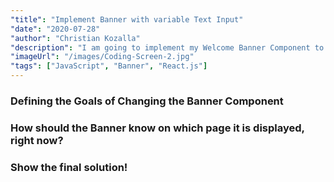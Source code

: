 ```yaml
---
"title": "Implement Banner with variable Text Input"
"date": "2020-07-28"
"author": "Christian Kozalla"
"description": "I am going to implement my Welcome Banner Component to be displayed on every page where the Typewriter Component shall be fed with variable Text Input based on the title of the page. The component will be included into the Container Component which already wraps the whole content section of DevDiary, making the Banner part of the ubiquous layout."
"imageUrl": "/images/Coding-Screen-2.jpg"
"tags": ["JavaScript", "Banner", "React.js"]
---
```


### Defining the Goals of Changing the Banner Component

### How should the Banner know on which page it is displayed, right now?

### Show the final solution!
